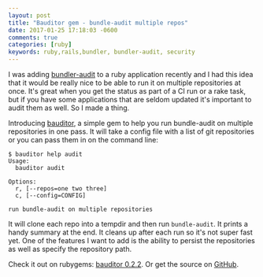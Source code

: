 ```yaml
---
layout: post
title: "Bauditor gem - bundle-audit multiple repos"
date: 2017-01-25 17:18:03 -0600
comments: true
categories: [ruby]
keywords: ruby,rails,bundler, bundler-audit, security
---
```


I was adding [bundler-audit](https://github.com/rubysec/bundler-audit) to a ruby application recently and I had this idea that it would be really nice to be able to run it on multiple repositories at once. It's great when you get the status as part of a CI run or a rake task, but if you have some applications that are seldom updated it's important to audit them as well. So I made a thing.

Introducing [bauditor](https://github.com/leklund/bauditor), a simple gem to help you run bundle-audit on multiple repositories in one pass. It will take a config file with a list of git repositories or you can pass them in on the command line:

```
$ bauditor help audit
Usage:
  bauditor audit

Options:
  r, [--repos=one two three]
  c, [--config=CONFIG]

run bundle-audit on multiple repositories
```

It will clone each repo into a tempdir and then run `bundle-audit`. It prints a handy summary at the end. It cleans up after each run so it's not super fast yet. One of the features I want to add is the ability to persist the repositories as well as specify the repository path.

Check it out on rubygems: [bauditor 0.2.2](https://rubygems.org/gems/bauditor). Or get the source on [GitHub](https://github.com/leklund/bauditor). 
